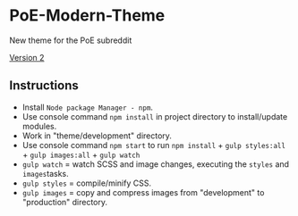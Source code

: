 # PoE-Modern-Theme
New theme for the PoE subreddit

[Version 2](https://www.reddit.com/r/poecss/)

## Instructions 

- Install `Node package Manager - npm`.
- Use console command `npm install` in project directory to install/update modules.
- Work in "theme/development" directory.
- Use console command `npm start` to run `npm install` + `gulp styles:all` + `gulp images:all` + `gulp watch`
- `gulp watch` = watch SCSS and image changes, executing the `styles` and `images`tasks.
- `gulp styles` = compile/minify CSS.
- `gulp images` = copy and compress images from "development" to "production" directory. 
